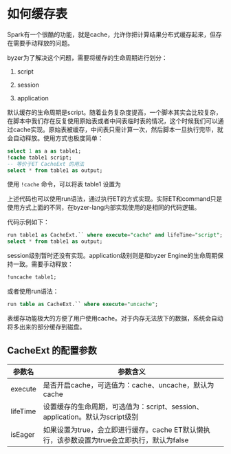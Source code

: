 # 如何缓存表

Spark有一个很酷的功能，就是cache，允许你把计算结果分布式缓存起来，但存在需要手动释放的问题。

byzer为了解决这个问题，需要将缓存的生命周期进行划分：

1. script

2. session

3. application

默认缓存的生命周期是script。随着业务复杂度提高，一个脚本其实会比较复杂，在脚本中我们存在反复使用原始表或者中间表临时表的情况，这个时候我们可以通过cache实现。原始表被缓存，中间表只需计算一次，然后脚本一旦执行完毕，就会自动释放。使用方式也极度简单：

```sql
select 1 as a as table1;
!cache table1 script;
-- 等价于ET CacheExt 的用法
select * from table1 as output;
```

使用 `!cache` 命令，可以将表 table1 设置为

上述代码也可以使用run语法，通过执行ET的方式实现。实际ET和command只是使用方式上面的不同，在byzer-lang内部实现使用的是相同的代码逻辑。

代码示例如下：

```sql
run table1 as CacheExt.`` where execute="cache" and lifeTime="script";
select * from table1 as output;
```

session级别暂时还没有实现。application级别则是和byzer Engine的生命周期保持一致。需要手动释放：

```sql
!uncache table1;
```

或者使用run语法：
```sql
run table as CacheExt.`` where execute="uncache";
```

表缓存功能极大的方便了用户使用cache。对于内存无法放下的数据，系统会自动将多出来的部分缓存到磁盘。


## CacheExt 的配置参数

| 参数名  |  参数含义 |
|---|---|
| execute | 是否开启cache，可选值为：cache、uncache，默认为cache |
| lifeTime | 设置缓存的生命周期，可选值为：script、session、application。默认为script级别 |
| isEager | 如果设置为true，会立即进行缓存。cache ET默认懒执行，该参数设置为true会立即执行，默认为false |